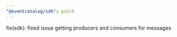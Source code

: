 ```yaml
---
"@eventcatalog/sdk": patch
---
```


fix(sdk): fixed issue getting producers and consumers for messages
